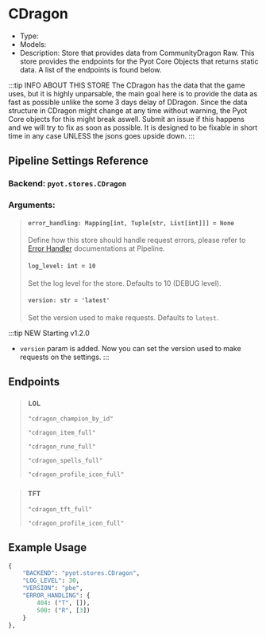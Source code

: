 # CDragon

- Type: <Badge text="Pyot Service" vertical="middle" />
- Models: <Badge text="LOL" type="error" vertical="middle" /> <Badge text="TFT" type="error" vertical="middle" />
- Description: Store that provides data from CommunityDragon Raw. This store provides the endpoints for the Pyot Core Objects that returns static data. A list of the endpoints is found below.

:::tip INFO ABOUT THIS STORE
The CDragon has the data that the game uses, but it is highly unparsable, the main goal here is to provide the data as fast as possible unlike the some 3 days delay of DDragon. Since the data structure in CDragon might change at any time without warning, the Pyot Core objects for this might break aswell. Submit an issue if this happens and we will try to fix as soon as possible. It is designed to be fixable in short time in any case UNLESS the jsons goes upside down.
:::

## Pipeline Settings Reference
### Backend: `pyot.stores.CDragon`
### Arguments:
> #### `error_handling: Mapping[int, Tuple[str, List[int]]] = None`
> Define how this store should handle request errors, please refer to [Error Handler](/pipeline/handler.html) documentations at Pipeline.
>
> #### `log_level: int = 10`
> Set the log level for the store. Defaults to 10 (DEBUG level).
>
> #### `version: str = 'latest'`
> Set the version used to make requests. Defaults to `latest`.

:::tip NEW
Starting v1.2.0
- `version` param is added. Now you can set the version used to make requests on the settings.
:::

## Endpoints

> ### `LOL` <Badge text="Model" type="warning" vertical="middle" />
>`"cdragon_champion_by_id"`
>
>`"cdragon_item_full"`
>
>`"cdragon_rune_full"`
>
>`"cdragon_spells_full"`
>
>`"cdragon_profile_icon_full"`

> ### `TFT` <Badge text="Model" type="warning" vertical="middle" />
>`"cdragon_tft_full"`
>
>`"cdragon_profile_icon_full"`

## Example Usage

```python
{
    "BACKEND": "pyot.stores.CDragon",
    "LOG_LEVEL": 30,
    "VERSION": "pbe",
    "ERROR_HANDLING": {
        404: ("T", []),
        500: ("R", [3])
    }
},
```